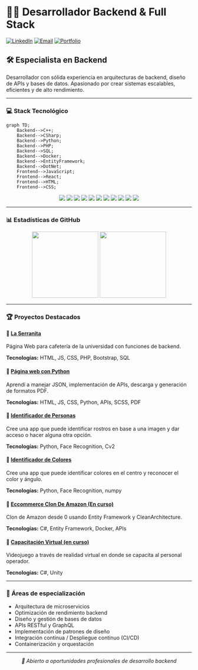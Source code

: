 # 👨‍💻 Desarrollador Backend & Full Stack

[![LinkedIn](https://img.shields.io/badge/LinkedIn-0077B5?style=for-the-badge&logo=linkedin&logoColor=white)]([TU_ENLACE_LINKEDIN](https://www.linkedin.com/in/pedro-hern%C3%A1ndez-jim%C3%A9nez-266a34305/))
[![Email](https://img.shields.io/badge/Email-D14836?style=for-the-badge&logo=gmail&logoColor=white)](hjezreel@gmail.com)
[![Portfolio](https://img.shields.io/badge/Portfolio-000000?style=for-the-badge&logo=About.me&logoColor=white)]([TU_SITIO_WEB](http://miportafoliopedro.atwebpages.com/index.html))

## 🛠️ Especialista en Backend

Desarrollador con sólida experiencia en arquitecturas de backend, diseño de APIs y bases de datos. Apasionado por crear sistemas escalables, eficientes y de alto rendimiento.

---

### 💻 Stack Tecnológico

```mermaid
graph TD;
    Backend-->C++;
    Backend-->CSharp;
    Backend-->Python;
    Backend-->PHP;
    Backend-->SQL;
    Backend-->Docker;
    Backend-->EntityFramework;
    Backend-->DotNet;
    Frontend-->JavaScript;
    Frontend-->React;
    Frontend-->HTML;
    Frontend-->CSS;
```

<div align="center">
  <img src="https://img.shields.io/badge/c++-%2300599C.svg?style=for-the-badge&logo=c%2B%2B&logoColor=white" />
  <img src="https://img.shields.io/badge/c%23-%23239120.svg?style=for-the-badge&logo=c-sharp&logoColor=white" />
  <img src="https://img.shields.io/badge/python-3670A0?style=for-the-badge&logo=python&logoColor=ffdd54" />
  <img src="https://img.shields.io/badge/php-%23777BB4.svg?style=for-the-badge&logo=php&logoColor=white" />
  <img src="https://img.shields.io/badge/javascript-%23323330.svg?style=for-the-badge&logo=javascript&logoColor=%23F7DF1E" />
  <img src="https://img.shields.io/badge/react-%2320232a.svg?style=for-the-badge&logo=react&logoColor=%2361DAFB" />
  <img src="https://img.shields.io/badge/.NET-5C2D91?style=for-the-badge&logo=.net&logoColor=white" />
  <img src="https://img.shields.io/badge/docker-%230db7ed.svg?style=for-the-badge&logo=docker&logoColor=white" />
  <img src="https://img.shields.io/badge/Microsoft%20SQL%20Server-CC2927?style=for-the-badge&logo=microsoft%20sql%20server&logoColor=white" />
  <img src="https://img.shields.io/badge/html5-%23E34F26.svg?style=for-the-badge&logo=html5&logoColor=white" />
  <img src="https://img.shields.io/badge/css3-%231572B6.svg?style=for-the-badge&logo=css3&logoColor=white" />
</div>

---

### 📊 Estadísticas de GitHub

<div align="center">
  <img height="180em" src="https://github-readme-stats.vercel.app/api?username=jezreelh&show_icons=true&theme=tokyonight&include_all_commits=true&count_private=true"/>
  <img height="180em" src="https://github-readme-stats.vercel.app/api/top-langs/?username=jezreelh&layout=compact&langs_count=7&theme=tokyonight"/>
</div>

---

### 🏆 Proyectos Destacados

#### 🌟 [La Serranita]([enlace](https://miportafoliopedro.atwebpages.com/proyecto-serranita.html))
Página Web para cafetería de la universidad con funciones de backend.

**Tecnologías:** HTML, JS, CSS, PHP, Bootstrap, SQL

#### 🌟 [Página web con Python]([enlace](https://miportafoliopedro.atwebpages.com/proyecto-python.html))
Aprendí a manejar JSON, implementación de APIs, descarga y generación de formatos PDF.

**Tecnologías:** HTML, JS, CSS, Python, APIs, SCSS, PDF

#### 🌟 [Identificador de Personas]([enlace](https://miportafoliopedro.atwebpages.com/proyecto-identificador.html))
Cree una app que puede identificar rostros en base a una imagen y dar acceso o hacer alguna otra opción.

**Tecnologías:** Python, Face Recognition, Cv2

#### 🌟 [Identificador de Colores]([enlace](https://miportafoliopedro.atwebpages.com/proyecto-colores.html))
Cree una app que puede identificar colores en el centro y reconocer el color y ángulo.

**Tecnologías:** Python, Face Recognition, numpy

#### 🌟 [Eccommerce Clon De Amazon (En curso)]([enlace](https://miportafoliopedro.atwebpages.com/portafolio.html))
Clon de Amazon desde 0 usando Entity Framework y CleanArchitecture.

**Tecnologías:** C#, Entity Framework, Docker, APIs

#### 🌟 [Capacitación Virtual (en curso)]([enlace](https://miportafoliopedro.atwebpages.com/portafolio.html))
Videojuego a través de realidad virtual en donde se capacita al personal operador.

**Tecnologías:** C#, Unity

---

### 🧠 Áreas de especialización

- Arquitectura de microservicios
- Optimización de rendimiento backend
- Diseño y gestión de bases de datos
- APIs RESTful y GraphQL
- Implementación de patrones de diseño
- Integración continua / Despliegue continuo (CI/CD)
- Containerización y orquestación

---

<p align="center">
  <i>💼 Abierto a oportunidades profesionales de desarrollo backend</i>
</p>
